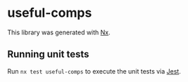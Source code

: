 # useful-comps

This library was generated with [Nx](https://nx.dev).

## Running unit tests

Run `nx test useful-comps` to execute the unit tests via [Jest](https://jestjs.io).
